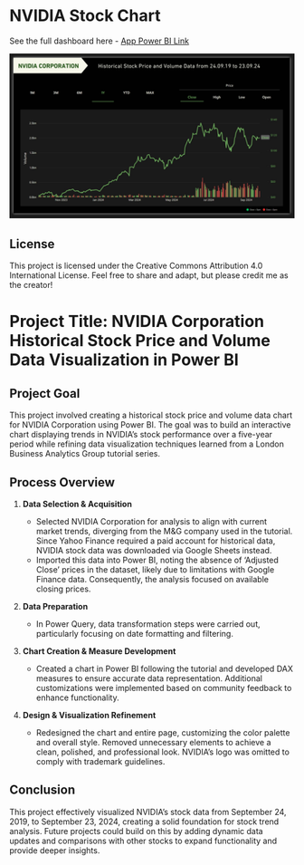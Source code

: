 # NVIDIA Stock Chart

See the full dashboard here - [App Power BI Link](https://app.powerbi.com/view?r=eyJrIjoiNzYzNDdhYjAtNmYyMC00NGJlLTlhYzktYWNkYTA3NzcwZDE0IiwidCI6IjZhNDE0M2RmLTkyN2UtNGU5Yy04YTNmLTlmYzZiMGU4ZDVmYiJ9)

![NVIDIA Stock Chart](NVDA.jpg)
## License
This project is licensed under the Creative Commons Attribution 4.0 International License. Feel free to share and adapt, but please credit me as the creator!
# Project Title: NVIDIA Corporation Historical Stock Price and Volume Data Visualization in Power BI

## Project Goal
This project involved creating a historical stock price and volume data chart for NVIDIA Corporation using Power BI. The goal was to build an interactive chart displaying trends in NVIDIA’s stock performance over a five-year period while refining data visualization techniques learned from a London Business Analytics Group tutorial series.

## Process Overview

1. **Data Selection & Acquisition**
   - Selected NVIDIA Corporation for analysis to align with current market trends, diverging from the M&G company used in the tutorial. Since Yahoo Finance required a paid account for historical data, NVIDIA stock data was downloaded via Google Sheets instead.
   - Imported this data into Power BI, noting the absence of ‘Adjusted Close’ prices in the dataset, likely due to limitations with Google Finance data. Consequently, the analysis focused on available closing prices.

2. **Data Preparation**
   - In Power Query, data transformation steps were carried out, particularly focusing on date formatting and filtering.

3. **Chart Creation & Measure Development**
   - Created a chart in Power BI following the tutorial and developed DAX measures to ensure accurate data representation. Additional customizations were implemented based on community feedback to enhance functionality.

4. **Design & Visualization Refinement**
   - Redesigned the chart and entire page, customizing the color palette and overall style. Removed unnecessary elements to achieve a clean, polished, and professional look. NVIDIA’s logo was omitted to comply with trademark guidelines.

## Conclusion
This project effectively visualized NVIDIA’s stock data from September 24, 2019, to September 23, 2024, creating a solid foundation for stock trend analysis. Future projects could build on this by adding dynamic data updates and comparisons with other stocks to expand functionality and provide deeper insights.
